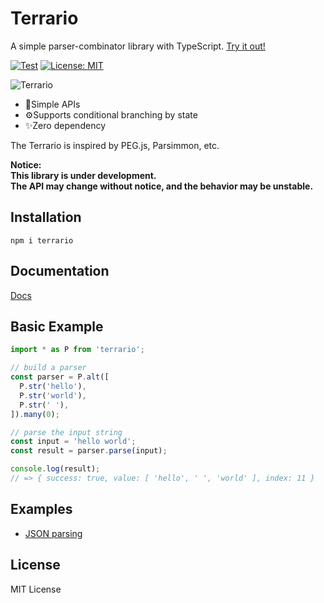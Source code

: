 # Terrario
A simple parser-combinator library with TypeScript.
[Try it out!](https://npm.runkit.com/terrario)

[![Test](https://github.com/marihachi/terrario/actions/workflows/test.yml/badge.svg)](https://github.com/marihachi/terrario/actions/workflows/test.yml)
[![License: MIT](https://img.shields.io/badge/License-MIT-yellow.svg)](https://opensource.org/licenses/MIT)

<img alt="Terrario" src="https://github.com/marihachi/terrario/blob/develop/assets/terrario-logo.png?raw=true" />

- 📍Simple APIs
- ⚙Supports conditional branching by state
- ✨Zero dependency

The Terrario is inspired by PEG.js, Parsimmon, etc.

**Notice:**  
**This library is under development.**  
**The API may change without notice, and the behavior may be unstable.**  

## Installation
```
npm i terrario
```

## Documentation
[Docs](https://github.com/marihachi/terrario/tree/develop/docs/index.md)

## Basic Example
```ts
import * as P from 'terrario';

// build a parser
const parser = P.alt([
  P.str('hello'),
  P.str('world'),
  P.str(' '),
]).many(0);

// parse the input string
const input = 'hello world';
const result = parser.parse(input);

console.log(result);
// => { success: true, value: [ 'hello', ' ', 'world' ], index: 11 }
```

## Examples
- [JSON parsing](https://github.com/marihachi/terrario/tree/develop/examples/json)

## License
MIT License
